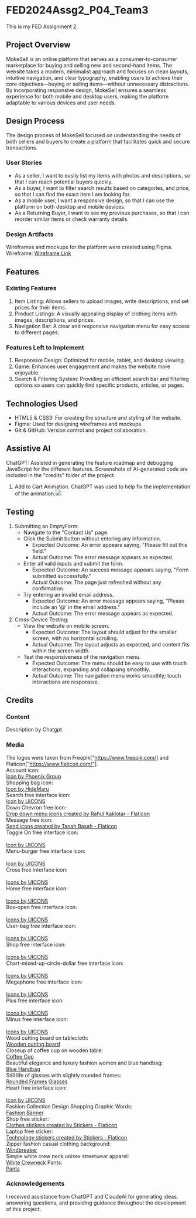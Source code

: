 # FED2024Assg2_P04_Team3
This is my FED Assignment 2.

## Project Overview
MokeSell is an online platform that serves as a consumer-to-consumer marketplace for buying and
selling new and second-hand items. The website takes a modern, minimalist approach and focuses on clean layouts, intuitive navigation, and clear typography, enabling users to achieve their core objectives—buying or selling items—without unnecessary distractions. By incorporating responsive design, MokeSell ensures a seamless experience for both mobile and desktop users, making the platform adaptable to various devices and user needs.

## Design Process
The design process of MokeSell focused on understanding the needs of both sellers and buyers to create a platform that facilitates quick and secure transactions.  
### User Stories
- As a seller, I want to easily list my items with photos and descriptions, so that I can reach potential buyers quickly.
- As a buyer, I want to filter search results based on categories, and price, so that I can find the exact item I am looking for.
- As a mobile user, I want a responsive design, so that I can use the platform on both desktop and mobile devices.
- As a Returning Buyer, I want to see my previous purchases, so that I can reorder similar items or check warranty details.

### Design Artifacts
Wireframes and mockups for the platform were created using Figma.
Wireframe: <a href="https://www.figma.com/design/CEg8SKYoZ64x2Z4qVuqH5K/FED_Assg2?node-id=2-2&t=SlzEcksouHJpjprM-1"> Wireframe Link</a>

## Features
### Existing Features
1. Item Listing: Allows sellers to upload images, write descriptions, and set prices for their items.
2. Product Listings: A visually appealing display of clothing items with images, descriptions, and prices.
3. Navigation Bar: A clear and responsive navigation menu for easy access to different pages.

### Features Left to Implement
1. Responsive Design: Optimized for mobile, tablet, and desktop viewing.
2. Game: Enhances user engagement and makes the website more enjoyable. 
3. Search & Filtering System: Providing an efficient search bar and filtering options so users can quickly find specific products, articles, or pages.

## Technologies Used
- HTML5 & CSS3: For creating the structure and styling of the website.
- Figma: Used for designing wireframes and mockups.
- Git & GitHub: Version control and project collaboration.

## Assistive AI
ChatGPT: Assisted in generating the feature roadmap and debugging JavaScript for the different features. Screenshots of AI-generated code are included in the "credits" folder of the project.

1. Add to Cart Animation. ChatGPT was used to help fix the implementation of the animation.<img src="/credits/Screenshot 2025-02-09 220332.png">

## Testing
1. Submitting an EmptyForm:
    - Navigate to the "Contact Us" page.
    - Click the Submit button without entering any information.
        - Expected Outcome: An error appears saying, "Please fill out this field."
        - Actual Outcome: The error message appears as expected.
    - Enter all valid inputs and submit the form.
        - Expected Outcome: An success message appears saying, "Form submitted successfully."
        - Actual Outcome: The page just refreshed without any confirmation.
    - Try entering an invalid email address.
        - Expected Outcome: An error message appears saying, "Please include an '@' in the email address."
        - Actual Outcome: The error message appears as expected.
2. Cross-Device Testing:
    - View the website on mobile screen.
        - Expected Outcome: The layout should adjust for the smaller screen, with no horizontal scrolling.
        - Actual Outcome: The layout adjusts as expected, and content fits within the screen width.
    - Test the responsiveness of the navigation menu.
        - Expected Outcome: The menu should be easy to use with touch interactions, expanding and collapsing smoothly.
        - Actual Outcome: The navigation menu works smoothly; touch interactions are responsive.

## Credits
### Content
Description by Chatgpt.
### Media
The logos were taken from Freepik["https://www.freepik.com/] and Flaticon["https://www.flaticon.com/"].  
Account icon:  
<a href="https://www.freepik.com/icon/account_3033143#fromView=family&page=1&position=2&uuid=afbaf1d8-116f-4f7a-b54f-65ffee30dec6">Icon by Phoenix Group</a>  
Shopping bag icon:  
<a href="https://www.freepik.com/icon/shopping-bag_10408592">Icon by HideMaru</a>  
Search free interface icon:  
<a href="https://www.flaticon.com/free-icon-font/search_3917061">Icon by UICONS</a>  
Down Chevron free icon:  
<a href="https://www.flaticon.com/free-icons/drop-down-menu" title="drop down menu icons">Drop down menu icons created by Rahul Kaklotar - Flaticon</a>  
Message free icon:  
<a href="https://www.flaticon.com/free-icons/send" title="send icons">Send icons created by Tanah Basah - Flaticon</a>  
Toggle On free interface icon:  
<i class="fi fi-sr-toggle-on"></i>  
<a href="https://www.flaticon.com/free-icon-font/toggle-on_10469304?page=1&position=&term=toggle&origin=search&related_id=10469304">Icon by UICONS</a>  
Menu-burger free interface icon:  
<i class="fi fi-rr-menu-burger"></i>  
<a href="https://www.flaticon.com/free-icon-font/menu-burger_3917215?page=1&position=3&term=menu&origin=search&related_id=3917215">Icon by UICONS</a>  
Cross free interface icon:  
<i class="fi fi-br-cross"></i>  
<a href="https://www.flaticon.com/free-icon-font/cross_3917759">Icons by UICONS</a>  
Home free interface icon:  
<i class="fi fi-rr-home"></i>  
<a href="https://www.flaticon.com/free-icon-font/home_3917033">Icons by UICONS</a>  
Box-open free interface icon:  
<i class="fi fi-rr-box-open"></i>  
<a href="https://www.flaticon.com/free-icon-font/box-open_9238295">Icons by UICONS</a>  
User-bag free interface icon:  
<i class="fi fi-rs-user-bag"></i>  
<a href="https://www.flaticon.com/free-icon-font/user-bag_17819122">Icons by UICONS</a>  
Shop free interface icon:  
<i class="fi fi-rr-shop"></i>  
<a href="https://www.flaticon.com/free-icon-font/shop_3916657">Icons by UICONS</a>  
Chart-mixed-up-circle-dollar free interface icon:  
<i class="fi fi-rr-chart-mixed-up-circle-dollar"></i>  
<a href="https://www.flaticon.com/free-icon-font/chart-mixed-up-circle-dollar_16106358">Icons by UICONS</a>  
Megaphone free interface icon:  
<i class="fi fi-rr-megaphone"></i>  
<a href="https://www.flaticon.com/free-icon-font/megaphone_3914404">Icons by UICONS</a>  
Plus free interface icon:  
<i class="fi fi-br-plus"></i>  
<a href="https://www.flaticon.com/free-icon-font/plus_3917757">Icons by UICONS</a>  
Minus free interface icon:  
<i class="fi fi-rr-minus"></i>  
<a href="https://www.flaticon.com/free-icon-font/minus_3917153">Icons by UICONS</a>  
Wood cutting board on tablecloth:  
<a href="https://www.freepik.com/free-photo/wood-cutting-board-tablecloth_3778324.htm#fromView=search&page=1&position=49&uuid=0c649e0e-70c0-4ca3-a2bd-fb84d6bd5ffe&query=wooden+cutting+board">Wooden cutting board</a>  
Closeup of coffee cup on wooden table:  
<a href="https://www.freepik.com/free-photo/closeup-coffee-cup-wooden-table_2971588.htm#fromView=search&page=1&position=6&uuid=34792a99-ac8c-4821-884a-31c7975d7d6b&query=white+coffee+mug">Coffee Cup</a>  
Beautiful elegance and luxury fashion women and blue handbag:  
<a href="https://www.freepik.com/free-photo/beautiful-elegance-luxury-fashion-women-blue-handbag_3982479.htm#fromView=image_search_similar&page=1&position=34&uuid=6494e425-9914-4bb5-8030-444a27d080b5&query=wallet">Blue Handbag</a>  
Still life of glasses with slightly rounded frames:  
<a href="https://www.freepik.com/free-photo/still-life-glasses-with-slightly-rounded-frames_60893489.htm#fromView=search&page=1&position=2&uuid=2b6bd30e-9fb1-4678-8470-a99788c22a11&query=glasses">Rounded Frames Glasses</a>  
Heart free interface icon:  
<i class="fi fi-rr-heart"></i>  
<a href="https://www.flaticon.com/free-icon-font/heart_3916579">Icon by UICONS</a>  
Fashion Collection Design Shopping Graphic Words:  
<a href="https://www.freepik.com/free-photo/fashion-collection-design-shopping-graphic-words_18929829.htm#fromView=search&page=1&position=20&uuid=b71d922f-8ebe-4101-b1d9-ea31edc85e7a&query=thrift+store+banner">Fashion Banner</a>  
Shop free sticker:  
<a href="https://www.flaticon.com/free-stickers/clothes" title="clothes stickers">Clothes stickers created by Stickers - Flaticon</a>  
Laptop free sticker:  
<a href="https://www.flaticon.com/free-stickers/technology" title="technology stickers">Technology stickers created by Stickers - Flaticon</a>  
Zipper fashion casual clothing background:  
<a href="https://www.freepik.com/free-photo/zipper-fashion-casual-clothing-background_1095673.htm#fromView=image_search_similar&page=1&position=13&uuid=7d3d1146-6698-4a96-8015-013cb584cad3&query=windbreaker">Windbreaker</a>  
Simple white crew neck unisex streetwear apparel:  
<a href="https://www.freepik.com/free-photo/simple-white-crew-neck-unisex-streetwear-apparel_16007206.htm#fromView=search&page=1&position=4&uuid=8006fc3c-3514-46e0-8983-3261ac74776a&query=sweater">White Crewneck</a>
Pants:  
<a href="https://www.freepik.com/free-photo/pants_1123023.htm#fromView=search&page=2&position=26&uuid=a15288f2-ab56-4f68-bdc4-905cd34e85fe&query=Skirt">Pants</a>  

### Acknowledgements
I received assistance from ChatGPT and ClaudeAI for generating ideas, answering questions, and providing guidance throughout the development of this project.